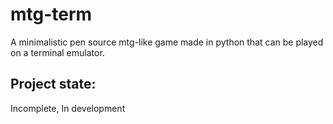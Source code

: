# mtg-term
A minimalistic pen source mtg-like game made in python that can be played on a terminal emulator.

## Project state:

Incomplete, In development


